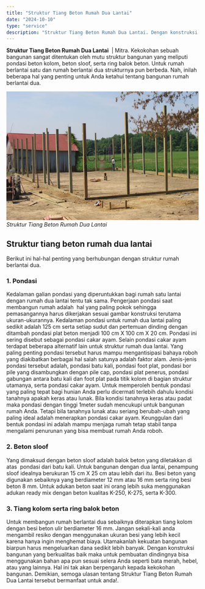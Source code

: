 ```yaml
---
title: "Struktur Tiang Beton Rumah Dua Lantai"
date: "2024-10-10"
type: "service"
description: "Struktur Tiang Beton Rumah Dua Lantai. Dengan konstruksi bangunan yang berkualitas baik maka untuk pembuatan dindingnya bisa menggunakan bahan apa pun sesuai..."
---
```


**Struktur Tiang Beton Rumah Dua Lantai**  | Mitra. Kekokohan sebuah bangunan sangat ditentukan oleh mutu struktur bangunan yang meliputi pondasi beton kolom, beton sloof, serta ring balok beton. Untuk rumah berlantai satu dan rumah berlantai dua strukturnya pun berbeda. Nah, inilah beberapa hal yang penting untuk Anda ketahui tentang bangunan rumah berlantai dua.

![Struktur Tiang Beton Rumah Dua Lantai](/images/blog/jarak-tiang-beton.jpg)
*Struktur Tiang Beton Rumah Dua Lantai*

 ## Struktur tiang beton rumah dua lantai
    
Berikut ini hal-hal penting yang berhubungan dengan struktur rumah berlantai dua.
### 1\. Pondasi
Kedalaman galian pondasi yang diperuntukkan bagi rumah satu lantai dengan rumah dua lantai tentu tak sama. Pengerjaan pondasi saat membangun rumah adalah  hal yang paling pokok sehingga pemasangannya harus dikerjakan sesuai gambar konstruksi terutama ukuran-ukurannya. Kedalaman pondasi untuk rumah dua lantai paling sedikit adalah 125 cm serta setiap sudut dan pertemuan dinding dengan ditambah pondasi plat beton menjadi 100 cm X 100 cm X 20 cm. Pondasi ini sering disebut sebagai pondasi cakar ayam.
Selain pondasi cakar ayam terdapat beberapa alternatif lain untuk struktur rumah dua lantai. Yang paling penting pondasi tersebut harus mampu mengantisipasi bahaya roboh yang diakibatkan berbagai hal salah satunya adalah faktor alam. Jenis-jenis pondasi tersebut adalah, pondasi batu kali, pondasi foot plat, pondasi bor pile yang disambungkan dengan pile cap, pondasi plat penerus, pondasi gabungan antara batu kali dan foot plat pada titik kolom di bagian struktur utamanya, serta pondasi cakar ayam.
Untuk memperoleh bentuk pondasi yang paling tepat bagi hunian Anda perlu dicermati terlebih dahulu kondisi tanahnya apakah keras atau lunak. Bila kondisi tanahnya keras atau padat maka pondasi dengan tinggi 1meter sudah mencukupi untuk bangunan rumah Anda. Tetapi bila tanahnya lunak atau seriang berubah-ubah yang paling ideal adalah menerapkan pondasi cakar ayam. Keunggulan dari bentuk pondasi ini adalah mampu menjaga rumah tetap stabil tanpa mengalami penurunan yang bisa membuat rumah Anda roboh.
### 2\. Beton sloof
Yang dimaksud dengan beton sloof adalah balok beton yang diletakkan di atas  pondasi dari batu kali. Untuk bangunan dengan dua lantai, penampung sloof idealnya berukuran 15 cm X 25 cm atau lebih dari itu. Besi beton yang digunakan sebaiknya yang berdiameter 12 mm atau 16 mm serta ring besi beton 8 mm. Untuk adukan beton saat ini orang lebih suka menggunakan adukan ready mix dengan beton kualitas K-250, K-275, serta K-300.
### 3\. Tiang kolom serta ring balok beton
Untuk membangun rumah berlantai dua sebaiknya diterapkan tiang kolom dengan besi beton ulir berdiameter 16 mm. Jangan sekali-kali anda mengambil resiko dengan menggunakan ukuran besi yang lebih kecil karena hanya ingin menghemat biaya. Utamakanlah kekuatan bangunan biarpun harus mengeluarkan dana sedikit lebih banyak.
Dengan konstruksi bangunan yang berkualitas baik maka untuk pembuatan dindingnya bisa menggunakan bahan apa pun sesuai selera Anda seperti bata merah, hebel, atau yang lainnya. Hal ini tak akan berpengaruh kepada kekokohan bangunan. Demikian, semoga ulasan tentang Struktur Tiang Beton Rumah Dua Lantai tersebut bermanfaat untuk anda!.
